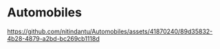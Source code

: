 # Automobiles



https://github.com/nitindantu/Automobiles/assets/41870240/89d35832-4b28-4879-a2bd-bc269cb1118d

